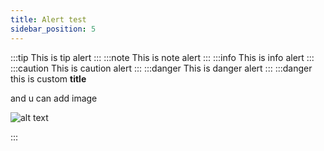 ```yaml
---
title: Alert test
sidebar_position: 5
---
```


:::tip
This is tip alert
:::
:::note
This is note alert
:::
:::info
This is info alert
:::
:::caution
This is caution alert
:::
:::danger
This is danger alert
:::
:::danger this is custom **title**

and u can add image

![alt text](https://picsum.photos/600/400)

:::
